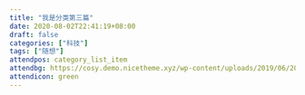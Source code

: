 ```yaml
---
title: "我是分类第三篇"
date: 2020-08-02T22:41:19+08:00
draft: false
categories: ["科技"]
tags: ["随想"]
attendpos: category_list_item
attendbg: https://cosy.demo.nicetheme.xyz/wp-content/uploads/2019/06/2019062004541226.jpg
attendicon: green
---
```


